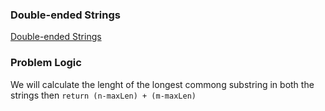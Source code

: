 ### Double-ended Strings
[Double-ended Strings](hhttps://codeforces.com/problemset/problem/1506/C)

### Problem Logic
We will calculate the lenght of the longest commong substring in both the strings then `return (n-maxLen) + (m-maxLen)`